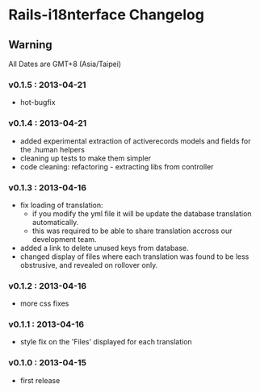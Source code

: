 Rails-i18nterface Changelog
=============================

Warning
--------

All Dates are GMT+8 (Asia/Taipei)

### v0.1.5 : 2013-04-21

* hot-bugfix

### v0.1.4 : 2013-04-21

* added experimental extraction of activerecords models and fields for the .human helpers
* cleaning up tests to make them simpler
* code cleaning: refactoring - extracting libs from controller

### v0.1.3 : 2013-04-16

* fix loading of translation:
  * if you modify the yml file it will be update the database translation automatically.
  * this was required to be able to share translation accross our development team.
* added a link to delete unused keys from database.
* changed display of files where each translation was found to be less obstrusive, and revealed on rollover only.

### v0.1.2 : 2013-04-16

* more css fixes

### v0.1.1 : 2013-04-16

* style fix on the 'Files' displayed for each translation

### v0.1.0 : 2013-04-15

* first release